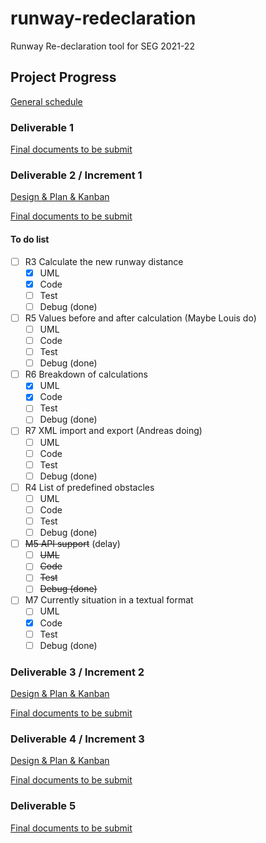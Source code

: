 # runway-redeclaration
Runway Re-declaration tool for SEG 2021-22

## Project Progress

[General schedule](https://www.notion.so/a0ae5456d14d48db850f49a62f104d45?v=defac28aeb1b4d4b882bbb5c85cc1157)

### Deliverable 1
[Final documents to be submit](https://docs.google.com/document/d/1fKPJv4rfBne1whTdub1cFcnlCgNcMO4qehZ7IZgpIXA/edit?usp=sharing)


### Deliverable 2 / Increment 1
[Design & Plan & Kanban](https://www.notion.so/Deliverible-2-5030f805afd24bd286f198c9d0eca4f6)

[Final documents to be submit](https://docs.google.com/document/d/1XfpTn_eq0Yh-e-SoBirX_h_gyPdRtlNwJGsJjJAuO6I/edit?usp=sharing)

#### To do list
- [ ] R3 Calculate the new runway distance
  - [x] UML
  - [x] Code
  - [ ] Test
  - [ ] Debug (done)
- [ ] R5 Values before and after calculation (Maybe Louis do)
  - [ ] UML
  - [ ] Code
  - [ ] Test
  - [ ] Debug (done)
- [ ] R6 Breakdown of calculations
  - [x] UML
  - [x] Code
  - [ ] Test
  - [ ] Debug (done)
- [ ] R7 XML import and export (Andreas doing)
  - [ ] UML
  - [ ] Code
  - [ ] Test
  - [ ] Debug (done)
- [ ] R4 List of predefined obstacles
  - [ ] UML
  - [ ] Code
  - [ ] Test
  - [ ] Debug (done)
- [ ] ~~M5 API support~~ (delay)
  - [ ] ~~UML~~
  - [ ] ~~Code~~
  - [ ] ~~Test~~
  - [ ] ~~Debug (done)~~
- [ ] M7 Currently situation in a textual format
  - [ ] UML
  - [x] Code
  - [ ] Test
  - [ ] Debug (done)

### Deliverable 3 / Increment 2
[Design & Plan & Kanban](https://www.notion.so/Deliverible-3-6d03e8454fd54716bdccf92610ced711)

[Final documents to be submit](https://docs.google.com/document/d/12WqEjJzDcIwQOkClv35nezUQwTNDtAgbs4a-tmqQYIE/edit?usp=sharing)

### Deliverable 4 / Increment 3
[Design & Plan & Kanban](https://www.notion.so/Deliverible-4-fef55773ede34a9e991155ea595c4202)

[Final documents to be submit](https://docs.google.com/document/d/1Z3eaZ67QTVRZkwA2TFlBF3WrJB65PmhP4J0tLETplks/edit?usp=sharing)

### Deliverable 5
[Final documents to be submit](https://docs.google.com/document/d/1EdgWp-AGxcvUMqCGzSXS1_sQ_igdlKp-bGXKuUROyrg/edit?usp=sharing)
